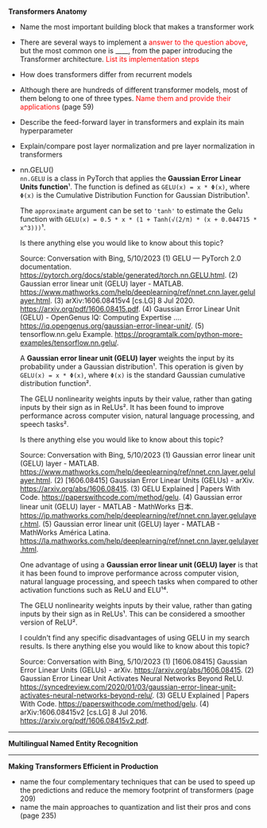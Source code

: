 **Transformers Anatomy**
- Name the most important building block that makes a transformer work 
- There are several ways to implement a <font color=#ff0000>answer to the 
  question above</font>, but the most common one is ____, 
  from the paper introducing the Transformer architecture. <font color=#ff0000>
  List its implementation steps</font>
- How does transformers differ from recurrent models
- Although there are hundreds of different transformer models, most of them 
  belong to one of three types. <font color=#ff0000>Name them and provide their
  applications</font> (page 59)
- Describe the feed-forward layer in transformers and explain its 
  main hyperparameter
- Explain/compare post layer normalization and pre layer normalization in 
  transformers
- nn.GELU()  
    `nn.GELU` is a class in PyTorch that applies the **Gaussian Error Linear Units function**¹. The function is defined as `GELU(x) = x * Φ(x)`, where `Φ(x)` is the Cumulative Distribution Function for Gaussian Distribution¹.

    The `approximate` argument can be set to `'tanh'` to estimate the Gelu function with `GELU(x) = 0.5 * x * (1 + Tanh(√(2/π) * (x + 0.044715 * x^3)))`¹.

    Is there anything else you would like to know about this topic?

    Source: Conversation with Bing, 5/10/2023
    (1) GELU — PyTorch 2.0 documentation. https://pytorch.org/docs/stable/generated/torch.nn.GELU.html.
    (2) Gaussian error linear unit (GELU) layer - MATLAB. https://www.mathworks.com/help/deeplearning/ref/nnet.cnn.layer.gelulayer.html.
    (3) arXiv:1606.08415v4 [cs.LG] 8 Jul 2020. https://arxiv.org/pdf/1606.08415.pdf.
    (4) Gaussian Error Linear Unit (GELU) - OpenGenus IQ: Computing Expertise .... https://iq.opengenus.org/gaussian-error-linear-unit/.
    (5) tensorflow.nn.gelu Example. https://programtalk.com/python-more-examples/tensorflow.nn.gelu/.

    A **Gaussian error linear unit (GELU) layer** weights the input by its probability under a Gaussian distribution¹. This operation is given by `GELU(x) = x * Φ(x)`, where `Φ(x)` is the standard Gaussian cumulative distribution function².

    The GELU nonlinearity weights inputs by their value, rather than gating inputs by their sign as in ReLUs². It has been found to improve performance across computer vision, natural language processing, and speech tasks².

    Is there anything else you would like to know about this topic?

    Source: Conversation with Bing, 5/10/2023
    (1) Gaussian error linear unit (GELU) layer - MATLAB. https://www.mathworks.com/help/deeplearning/ref/nnet.cnn.layer.gelulayer.html.
    (2) [1606.08415] Gaussian Error Linear Units (GELUs) - arXiv. https://arxiv.org/abs/1606.08415.
    (3) GELU Explained | Papers With Code. https://paperswithcode.com/method/gelu.
    (4) Gaussian error linear unit (GELU) layer - MATLAB - MathWorks 日本. https://jp.mathworks.com/help/deeplearning/ref/nnet.cnn.layer.gelulayer.html.
    (5) Gaussian error linear unit (GELU) layer - MATLAB - MathWorks América Latina. https://la.mathworks.com/help/deeplearning/ref/nnet.cnn.layer.gelulayer.html.

    One advantage of using a **Gaussian error linear unit (GELU) layer** is that it has been found to improve performance across computer vision, natural language processing, and speech tasks when compared to other activation functions such as ReLU and ELU¹⁴.

    The GELU nonlinearity weights inputs by their value, rather than gating inputs by their sign as in ReLUs¹. This can be considered a smoother version of ReLU².

    I couldn't find any specific disadvantages of using GELU in my search results. Is there anything else you would like to know about this topic?

    Source: Conversation with Bing, 5/10/2023
    (1) [1606.08415] Gaussian Error Linear Units (GELUs) - arXiv. https://arxiv.org/abs/1606.08415.
    (2) Gaussian Error Linear Unit Activates Neural Networks Beyond ReLU. https://syncedreview.com/2020/01/03/gaussian-error-linear-unit-activates-neural-networks-beyond-relu/.
    (3) GELU Explained | Papers With Code. https://paperswithcode.com/method/gelu.
    (4) arXiv:1606.08415v2 [cs.LG] 8 Jul 2016. https://arxiv.org/pdf/1606.08415v2.pdf.

---

**Multilingual Named Entity Recognition**

---

**Making Transformers Efficient in Production**
- name the four complementary techniques that can be used to speed up the 
  predictions and reduce the memory footprint of transformers (page 209)
- name the main approaches to quantization and list their pros and cons
  (page 235)